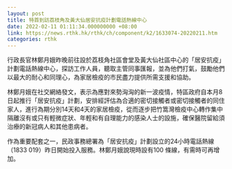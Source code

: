 ```yaml
---
layout: post
title: 特首到訪荔枝角及黃大仙居安抗疫計劃電話熱線中心
date: 2022-02-11 01:11:34.000000000 +08:00
link: https://news.rthk.hk/rthk/ch/component/k2/1633074-20220211.htm
categories: rthk
---
```


行政長官林鄭月娥昨晚前往設於荔枝角社區會堂及黃大仙社區中心的「居安抗疫」計劃電話熱線中心，探訪工作人員，聽取主管同事匯報，並為他們打氣，鼓勵他們以最大的耐心和同理心，為家居檢疫的市民盡力提供所需支援和協助。

林鄭月娥在社交網絡發文，表示為應對來勢洶洶的新一波疫情，特區政府自本月8日起推行「居安抗疫」計劃，安排經評估為合適的密切接觸者或密切接觸者的同住家人，進行為期分別14天和4天的家居檢疫，從而逐步把竹篙灣檢疫中心轉作集中隔離沒有或只有輕微症狀、年輕和有自理能力的感染人士的設施，確保醫院留給須治療的新冠病人和其他患病者。

作為重要配套之一，民政事務總署為「居安抗疫」計劃設立的24小時電話熱線（1833 019）昨日開始投入服務。林鄭月娥說現時設有100 條線，有需時可再增加。
